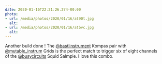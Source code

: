 ```yaml
---
date: 2020-01-16T22:21:26.274-00:00
photo:
- url: /media/photos/2020/01/16/at90t.jpg
  alt: 
- url: /media/photos/2020/01/16/atbvc.jpg
  alt: 
---
```

Another build done !
The [@bastlinstrument](https://www.twitter.com/bastelinstrument) Kompas pair with [@mutable_instrum](https://www.twitter.com/mutable_instrum) Grids is the perfect match to trigger six of eight channels of the [@busycircuits](https://www.twitter.com/busycircuits) Squid Salmple. 
I love this combo.
